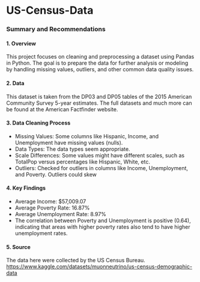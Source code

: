 # US-Census-Data

### Summary and Recommendations

#### 1. Overview

This project focuses on cleaning and preprocessing a dataset using Pandas in Python. The goal is to prepare the data for further analysis or modeling by handling missing values, outliers, and other common data quality issues.

#### 2. Data

This dataset is taken from the DP03 and DP05 tables of the 2015 American Community Survey 5-year estimates. The full datasets and much more can be found at the American Factfinder website. 

#### 3. Data Cleaning Process
   
- Missing Values: Some columns like Hispanic, Income, and Unemployment have missing values (nulls). 
- Data Types: The data types seem appropriate.
- Scale Differences: Some values might have different scales, such as TotalPop versus percentages like Hispanic, White, etc. 
- Outliers: Checked for outliers in columns like Income, Unemployment, and Poverty. Outliers could skew 

#### 4. Key Findings
      
- Average Income: $57,009.07
- Average Poverty Rate: 16.87%
- Average Unemployment Rate: 8.97%
- The correlation between Poverty and Unemployment is positive (0.64), indicating that areas with higher poverty rates also tend to have higher unemployment rates.

#### 5.  Source

The data here were collected by the US Census Bureau. https://www.kaggle.com/datasets/muonneutrino/us-census-demographic-data
